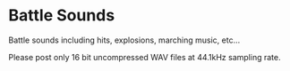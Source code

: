 # Battle Sounds
Battle sounds including hits, explosions, marching music, etc... 

Please post only 16 bit uncompressed WAV files at 44.1kHz sampling rate. 